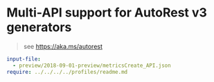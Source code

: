 # Multi-API support for AutoRest v3 generators

> see https://aka.ms/autorest

``` yaml $(enable-multi-api)
input-file:
  - preview/2018-09-01-preview/metricsCreate_API.json
require: ../../../../profiles/readme.md
```
